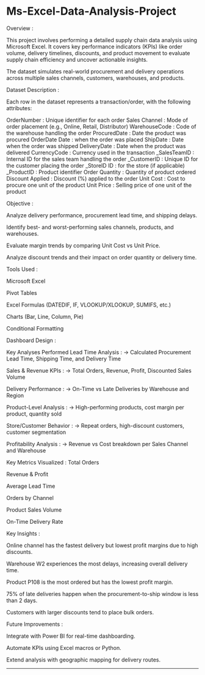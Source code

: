 # Ms-Excel-Data-Analysis-Project

Overview : 

   This project involves performing a detailed supply chain data analysis using Microsoft Excel. It covers key performance indicators (KPIs) like order volume, delivery 
   timelines, discounts, and product movement to evaluate supply chain efficiency and uncover actionable insights.

   The dataset simulates real-world procurement and delivery operations across multiple sales channels, customers, warehouses, and products.

Dataset Description :

   Each row in the dataset represents a transaction/order, with the following attributes:

OrderNumber	:
Unique identifier for each order
Sales Channel	:
Mode of order placement (e.g., Online, Retail, Distributor)
WarehouseCode	:
Code of the warehouse handling the order
ProcuredDate	:
Date the product was procured
OrderDate	Date :
when the order was placed
ShipDate	:
Date when the order was shipped
DeliveryDate	:
Date when the product was delivered
CurrencyCode	:
Currency used in the transaction
_SalesTeamID	:
Internal ID for the sales team handling the order
_CustomerID	:
Unique ID for the customer placing the order
_StoreID	ID :
for the store (if applicable)
_ProductID	:
Product identifier
Order Quantity	:
Quantity of product ordered
Discount Applied	:
Discount (%) applied to the order
Unit Cost	:
Cost to procure one unit of the product
Unit Price	:
Selling price of one unit of the product

Objective :

   Analyze delivery performance, procurement lead time, and shipping delays.

   Identify best- and worst-performing sales channels, products, and warehouses.

   Evaluate margin trends by comparing Unit Cost vs Unit Price.

   Analyze discount trends and their impact on order quantity or delivery time.

Tools Used :

   Microsoft Excel

   Pivot Tables

   Excel Formulas (DATEDIF, IF, VLOOKUP/XLOOKUP, SUMIFS, etc.)

   Charts (Bar, Line, Column, Pie)
 
   Conditional Formatting

Dashboard Design :

Key Analyses Performed
Lead Time Analysis :
→   Calculated Procurement Lead Time, Shipping Time, and Delivery Time

Sales & Revenue KPIs :
→    Total Orders, Revenue, Profit, Discounted Sales Volume

Delivery Performance :
→    On-Time vs Late Deliveries by Warehouse and Region

Product-Level Analysis :
→    High-performing products, cost margin per product, quantity sold

Store/Customer Behavior :
→    Repeat orders, high-discount customers, customer segmentation

Profitability Analysis :
→    Revenue vs Cost breakdown per Sales Channel and Warehouse

Key Metrics Visualized :
   Total Orders

   Revenue & Profit

   Average Lead Time

   Orders by Channel

   Product Sales Volume

   On-Time Delivery Rate

Key Insights :

   Online channel has the fastest delivery but lowest profit margins due to high discounts.

   Warehouse W2 experiences the most delays, increasing overall delivery time.

   Product P108 is the most ordered but has the lowest profit margin.

   75% of late deliveries happen when the procurement-to-ship window is less than 2 days.

   Customers with larger discounts tend to place bulk orders.

Future Improvements :

   Integrate with Power BI for real-time dashboarding.

   Automate KPIs using Excel macros or Python.

   Extend analysis with geographic mapping for delivery routes.

   -------------------------------------------------------------

